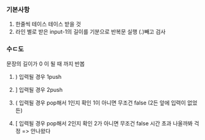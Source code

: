 ### 기본사항
1. 한줄씩 테이스 테이스 받을 것
2. 라인 별로 받은 input-1의 길이를 기분으로 반복문 실행 (.)빼고 검사


### 수ㄷ도
문장의 길이가 0 이 될 때 까지 반봅
1. ) 입력될 경우 1push
2. ] 입력될 경우 2push

3. ( 입력될 경우 pop해서 1인지 확인  1이 아니면 무조건 false (2든 앞에 입력이 없었든)
4. [ 입력될 경우 pop해서 2인지 확인  2가 아니면 무조건 false
시간 초과 나올까봐 걱정 => 안나왔다